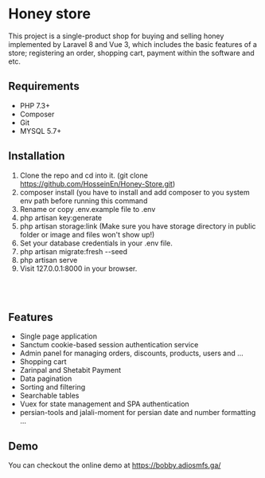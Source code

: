 # Honey store

This project is a single-product shop for buying and selling honey implemented by Laravel 8 and Vue 3, which includes the basic features of a store; registering an order, shopping cart, payment within the software and etc.

## Requirements

- PHP 7.3+
- Composer
- Git
- MYSQL 5.7+

## Installation

1. Clone the repo and cd into it. (git clone https://github.com/HosseinEn/Honey-Store.git)
4. composer install (you have to install and add composer to you system env path before running this command
5. Rename or copy .env.example file to .env
6. php artisan key:generate
7.  php artisan storage:link (Make sure you have storage directory in public folder or image and files won't show up!)
8. Set your database credentials in your .env file.
9. php artisan migrate:fresh --seed
10. php artisan serve
11. Visit 127.0.0.1:8000 in your browser.

<br/>
<br/>


## Features

- Single page application
- Sanctum cookie-based session authentication service
- Admin panel for managing orders, discounts, products, users and ... 
- Shopping cart
- Zarinpal and Shetabit Payment
- Data pagination
- Sorting and filtering 
- Searchable tables
- Vuex for state management and SPA authentication
- persian-tools and jalali-moment for persian date and number formatting
...


## Demo
You can checkout the online demo at https://bobby.adiosmfs.ga/